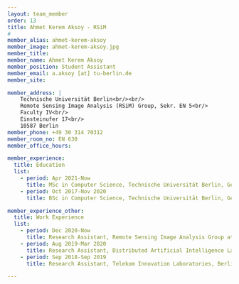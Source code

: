 ```yaml
---
layout: team_member
order: 13
title: Ahmet Kerem Aksoy - RSiM
#
member_alias: ahmet-kerem-aksoy
member_image: ahmet-kerem-aksoy.jpg
member_title:
member_name: Ahmet Kerem Aksoy
member_position: Student Assistant
member_email: a.aksoy [at] tu-berlin.de
member_site:

member_address: |
    Technische Universität Berlin<br/><br/>
    Remote Sensing Image Analysis (RSiM) Group, Sekr. EN 5<br/>
    Faculty IV<br/>
    Einsteinufer 17<br/>
    10587 Berlin
member_phone: +49 30 314 70312
member_room_no: EN 630
member_office_hours:

member_experience:
  title: Education
  list:
    - period: Apr 2021-Now
      title: MSc in Computer Science, Technische Universität Berlin, Germany.
    - period: Oct 2017-Nov 2020
      title: BSc in Computer Science, Technische Universität Berlin, Germany.

member_experience_other:
  title: Work Experience
  list:
    - period: Dec 2020-Now
      title: Research Assistant, Remote Sensing Image Analysis Group at TU Berlin, Germany.
    - period: Aug 2019-Mar 2020
      title: Research Assistant, Distributed Artificial Intelligence Laboratory, Berlin, Germany.
    - period: Sep 2018-Sep 2019
      title: Research Assistant, Telekom Innovation Laboratories, Berlin, Germany.

---
```

